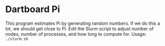# Dartboard Pi
This program estimates Pi by generating random numbers. If we do this a lot, we should get close to Pi. Edit the Slurm script to adjust number of nodes, number of processes, and how long to compute for. Usage: `./slurm.sh`
